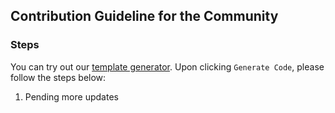 ## Contribution Guideline for the Community
### Steps

You can try out our [template generator](https://fair-alloc.streamlit.app/Create_Your_Own_App!). Upon clicking `Generate Code`, please follow the steps below:

1. Pending more updates